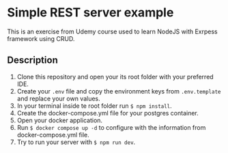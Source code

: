 # Simple REST server example
This is an exercise from Udemy course used to learn NodeJS with Exrpess framework using CRUD.

## Description
1. Clone this repository and open your its root folder with your preferred IDE.
2. Create your `.env` file and copy the environment keys from `.env.template` and replace your own values.
3. In your terminal inside te root folder run `$ npm install`.
4. Create the docker-compose.yml file for your postgres container.
5. Open your docker application.
6. Run `$ docker compose up -d` to configure with the information from docker-compose.yml file.
7. Try to run your server with `$ npm run dev`.
